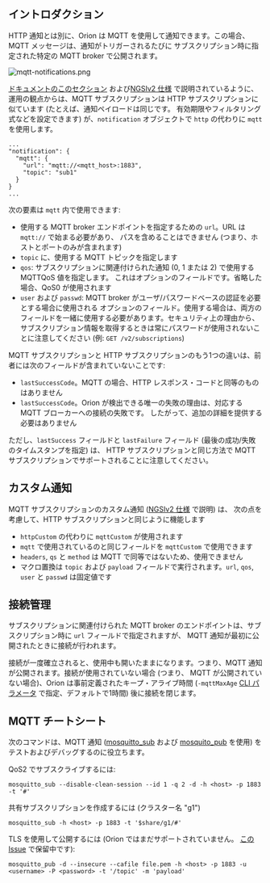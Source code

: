 ## イントロダクション

HTTP 通知とは別に、Orion は MQTT を使用して通知できます。この場合、MQTT メッセージは、通知がトリガーされるたびに
サブスクリプション時に指定された特定の MQTT broker で公開されます。

![](mqtt-notifications.png "mqtt-notifications.png")

[ドキュメントのこのセクション](walkthrough_apiv2.md#subscriptions) および[NGSIv2 仕様](http://telefonicaid.github.io/fiware-orion/api/v2/stable)
で説明されているように、運用の観点からは、MQTT サブスクリプションは HTTP サブスクリプションに似ています (たとえば、通知ペイロードは同じです。
有効期限やフィルタリング式などを設定できます) が、`notification` オブジェクトで `http` の代わりに `mqtt` を使用します。

```
...
"notification": {
  "mqtt": {
    "url": "mqtt://<mqtt_host>:1883",
    "topic": "sub1"
  }
}
...
```

次の要素は `mqtt` 内で使用できます:

* 使用する MQTT broker エンドポイントを指定するための `url`。URL は `mqtt://` で始まる必要があり、
  パスを含めることはできません (つまり、ホストとポートのみが含まれます)
* `topic` に、使用する MQTT トピックを指定します
* `qos`: サブスクリプションに関連付けられた通知 (0, 1 または 2) で使用する MQTTQoS 値を指定します。
   これはオプションのフィールドです。省略した場合、QoS0 が使用されます
* `user` および `passwd`: MQTT broker がユーザ/パスワードベースの認証を必要とする場合に使用される
  オプションのフィールド。使用する場合は、両方のフィールドを一緒に使用する必要があります。セキュリティ上の理由から、
  サブスクリプション情報を取得するときは常にパスワードが使用されないことに注意してください (例: `GET /v2/subscriptions`)

MQTT サブスクリプションと HTTP サブスクリプションのもう1つの違いは、前者には次のフィールドが含まれていないことです: 

* `lastSuccessCode`。MQTT の場合、HTTP レスポンス・コードと同等のものはありません
* `lastSuccessCode`。Orion が検出できる唯一の失敗の理由は、対応する MQTT ブローカーへの接続の失敗です。
  したがって、追加の詳細を提供する必要はありません

ただし、`lastSuccess` フィールドと `lastFailure` フィールド (最後の成功/失敗のタイムスタンプを指定) は、
HTTP サブスクリプションと同じ方法で MQTT サブスクリプションでサポートされることに注意してください。

## カスタム通知

MQTT サブスクリプションのカスタム通知 ([NGSIv2 仕様](http://telefonicaid.github.io/fiware-orion/api/v2/stable) で説明) は、
次の点を考慮して、HTTP サブスクリプションと同じように機能します

* `httpCustom` の代わりに `mqttCustom` が使用されます
* `mqtt` で使用されているのと同じフィールドを `mqttCustom` で使用できます
* `headers`, `qs` と `method` は MQTT で同等ではないため、使用できません
* マクロ置換は `topic` および `payload` フィールドで実行されます。`url`, `qos`, `user` と `passwd` は固定値です

## 接続管理

サブスクリプションに関連付けられた MQTT broker のエンドポイントは、サブスクリプション時に `url` フィールドで指定されますが、
MQTT 通知が最初に公開されたときに接続が行われます。

接続が一度確立されると、使用中も開いたままになります。つまり、MQTT 通知が公開されます。接続が使用されていない場合 (つまり、
MQTT が公開されていない場合)、Orion は事前定義されたキープ・アライブ時間 (`-mqttMaxAge` [CLI パラメータ](../admin/cli.md)
で指定、デフォルトで1時間) 後に接続を閉じます。

## MQTT チートシート

次のコマンドは、MQTT 通知 ([mosquitto_sub](https://mosquitto.org/man/mosquitto_sub-1.html) および
[mosquito_pub](https://mosquitto.org/man/mosquitto_pub-1.html) を使用) をテストおよびデバッグするのに役立ちます。

QoS2 でサブスクライブするには:

```
mosquitto_sub --disable-clean-session --id 1 -q 2 -d -h <host> -p 1883 -t '#'
```

共有サブスクリプションを作成するには (クラスター名 "g1")

```
mosquitto_sub -h <host> -p 1883 -t '$share/g1/#'
```

TLS を使用して公開するには (Orion ではまだサポートされていません。
[この Issue](https://github.com/telefonicaid/fiware-orion/issues/3915) で保留中です):

```
mosquitto_pub -d --insecure --cafile file.pem -h <host> -p 1883 -u <username> -P <password> -t '/topic' -m 'payload'
```
